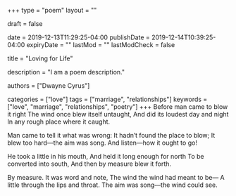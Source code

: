 +++
type = "poem"
layout = ""

draft = false

date = 2019-12-13T11:29:25-04:00
publishDate = 2019-12-14T10:39:25-04:00
expiryDate = ""
lastMod = ""
lastModCheck = false

title = "Loving for Life"

description = "I am a poem description."

authors = ["Dwayne Cyrus"]

categories = ["love"]
tags = ["marriage", "relationships"]
keywords = ["love", "marriage", "relationships", "poetry"]
+++
Before man came to blow it right
     The wind once blew itself untaught,
And did its loudest day and night
     In any rough place where it caught.

Man came to tell it what was wrong:
     It hadn’t found the place to blow;
It blew too hard—the aim was song.
     And listen—how it ought to go!

He took a little in his mouth,
     And held it long enough for north
To be converted into south,
     And then by measure blew it forth.

By measure. It was word and note,
     The wind the wind had meant to be—
A little through the lips and throat.
     The aim was song—the wind could see.
